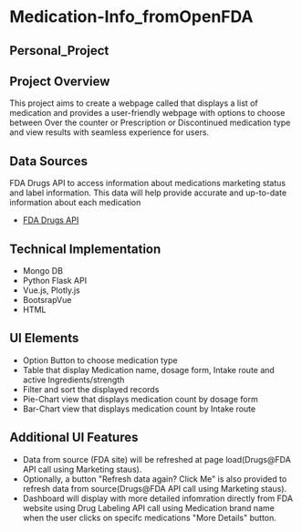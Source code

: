 # Medication-Info_fromOpenFDA
Personal_Project
--
## Project Overview
This project aims to create a webpage called that displays a list of medication and provides a user-friendly webpage with options to choose between Over the counter or Prescription or Discontinued medication type and view results with seamless experience for users.

## Data Sources 

FDA Drugs API to access information about medications marketing status and label information. This data will help provide accurate and up-to-date information about each medication
- [FDA Drugs API](https://api.fda.gov/drug/drugsfda.json)

## Technical Implementation
* Mongo DB
* Python Flask API
* Vue.js, Plotly.js
* BootsrapVue
* HTML

## UI Elements 
* Option Button to choose medication type
* Table that display Medication name, dosage form, Intake route and active Ingredients/strength
* Filter and sort the displayed records
* Pie-Chart view that displays medication count by dosage form
* Bar-Chart view that displays medication count by Intake route

## Additional UI Features
* Data from source (FDA site) will be refreshed at page load(Drugs@FDA API call using Marketing staus).
* Optionally, a button "Refresh data again? Click Me" is also provided to refresh data from source(Drugs@FDA API call using Marketing staus).
* Dashboard will display with more detailed infomration directly from FDA website using Drug Labeling API call using Medication brand name when the user clicks on specifc medications "More Details" button.

